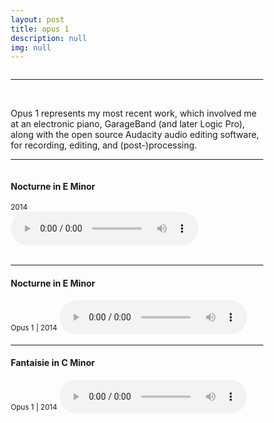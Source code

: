 ```yaml
---
layout: post
title: opus 1
description: null
img: null
---
```


<div class="row">
  <div class="column"></div>
  <div class="column"></div>
</div>

***

<br/>

Opus 1 represents my most recent work, which involved me at an electronic piano, GarageBand (and later Logic Pro), along with the open source Audacity audio editing software, for recording, editing, and (post-)processing.

***
<sub></sub>
<html>
<head>
<meta name="viewport" content="width=device-width, initial-scale=1">
<style>
* {
    box-sizing: border-box;
}

<!--Create two equal columns that floats next to each other */-->
.column {
    float: left;
    width: 50%;
    padding: 10px;
    height: 300px;
    }

<!--Clear floats after the columns-->
.row:after {
    content: "";
    display: table;
    clear: both;
    }
</style>
</head>
<body>

<div class="row">
  <div class="column">
    <h4>Nocturne in E Minor</h4>
    <sup>2014</sup>
  </div>
  <div class="column">
      <audio controls>
          <source src="http://jared-desjardins.github.io/music/nocturne.mp3" type="audio/mpeg">
          Your browser unfortunately does not support the audio element.
      </audio>
  </div>
</div>

</body>
</html>
<br>

***
<sub></sub>
<h4>Nocturne in E Minor</h4>
<sup>Opus 1 | 2014</sup>  
<audio controls>
  <source src="http://jared-desjardins.github.io/music/nocturne.mp3" type="audio/mpeg">
Your browser unfortunately does not support the audio element.
</audio>
<br>

***
<sub></sub>
<h4>Fantaisie in C Minor</h4>
<sup>Opus 1 | 2014</sup>  
<audio controls>
  <source src="http://jared-desjardins.github.io/music/fantaisie.mp3" type="audio/mpeg">
Your browser unfortunately does not support the audio element.
</audio>

